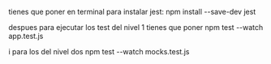 tienes que poner en terminal para instalar jest:
npm install --save-dev jest

despues para ejecutar los test del nivel 1 tienes que poner
npm test --watch app.test.js

i para los del nivel dos
npm test --watch mocks.test.js